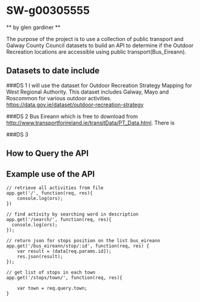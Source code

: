 

# SW-g00305555


** by glen gardiner **


The purpose of the project is to use a collection of public transport and Galway County Council datasets to build an API to determine if the Outdoor Recreation locations are accessible using public transport(Bus_Eireann).


## Datasets to date include


###DS 1
I will use the dataset for Outdoor Recreation Strategy Mapping for West Regional Authority.
This dataset includes Galway, Mayo and Roscommon for various outdoor activities.
https://data.gov.ie/dataset/outdoor-recreation-strategy


###DS 2
Bus Eireann which is free to download from http://www.transportforireland.ie/transitData/PT_Data.html.
There is 

###DS 3


## How to Query the API




## Example use of the API

```
// retrieve all activities from file
app.get('/', function(req, res){
	console.log(ors);
})

```


```
// find activity by searching word in description
app.get('/search/', function(req, res){
  console.log(ors);
});

```

```
// return json for stops position on the list bus_eireann
app.get('/bus_eireann/stop/:id', function(req, res) {
	var result = (data[req.params.id]);
  	res.json(result);
});
```

```
// get list of stops in each town
app.get('/stops/town/', function(req, res){

	var town = req.query.town;
}
```

